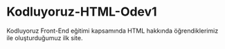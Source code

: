 # Kodluyoruz-HTML-Odev1
Kodluyoruz Front-End eğitimi kapsamında HTML hakkında öğrendiklerimiz ile oluşturduğumuz ilk site.
